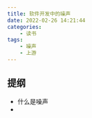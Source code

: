 ```yaml
---
title: 软件开发中的噪声
date: 2022-02-26 14:21:44
categories:
    - 读书
tags:
    - 噪声
    - 上游
---
```

## 提纲
- 什么是噪声
- 